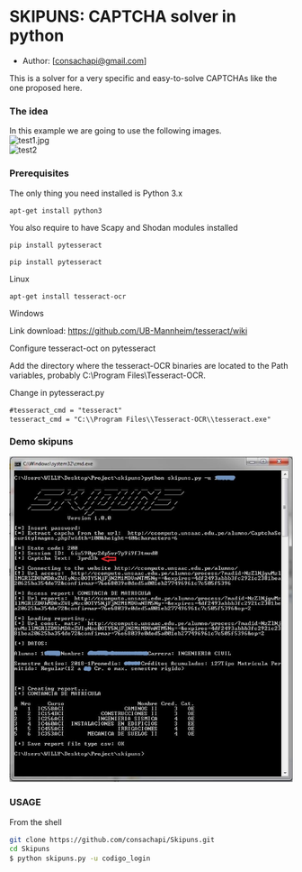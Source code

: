 # SKIPUNS: CAPTCHA solver in python

* Author: [consachapi@gmail.com]

This is a solver for a very specific and easy-to-solve CAPTCHAs like the one proposed here.

### The idea
In this example we are going to use the following images.       
![test1.jpg](/test1.jpg?raw=true "test1")    
![](/test2.jpg?raw=true "test2")

### Prerequisites

The only thing you need installed is Python 3.x

```
apt-get install python3
```

You also require to have Scapy and Shodan modules installed
```
pip install pytesseract
```

```
pip install pytesseract
```

Linux

```
apt-get install tesseract-ocr
```

Windows

Link download: https://github.com/UB-Mannheim/tesseract/wiki

Configure tesseract-oct on pytesseract

Add the directory where the tesseract-OCR binaries are located to the Path variables, probably C:\Program Files\Tesseract-OCR.

Change in pytesseract.py

```
#tesseract_cmd = "tesseract"
tesseract_cmd = "C:\\Program Files\\Tesseract-OCR\\tesseract.exe"
```


### Demo skipuns

![](/demo.jpg?raw=true "Demo")


### USAGE 
From the shell

```bash
git clone https://github.com/consachapi/Skipuns.git
cd Skipuns
$ python skipuns.py -u codigo_login   

```
